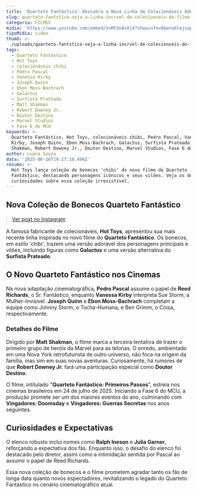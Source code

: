 ```yaml
---
title: 'Quarteto Fantástico: Descubra a Nova Linha de Colecionáveis Adoráveis do Filme'
slug: quarteto-fantstico-veja-a-linha-incrvel-de-colecionveis-do-filme
categoria: FILMES
midia: 'https://www.youtube.com/embed/VxMtSnAxXj4?showinfo=0&enablejsapi=1'
tipoMidia: video
thumb: >-
  /uploads/quarteto-fantstico-veja-a-linha-incrvel-de-colecionveis-do-filme-thumb.png
tags:
  - Quarteto Fantástico
  - Hot Toys
  - colecionáveis chibi
  - Pedro Pascal
  - Vanessa Kirby
  - Joseph Quinn
  - Ebon Moss-Bachrach
  - Galactus
  - Surfista Prateado
  - Matt Shakman
  - Robert Downey Jr.
  - Doutor Destino
  - Marvel Studios
  - Fase 6 do MCU
keywords: >-
  Quarteto Fantástico, Hot Toys, colecionáveis chibi, Pedro Pascal, Vanessa
  Kirby, Joseph Quinn, Ebon Moss-Bachrach, Galactus, Surfista Prateado, Matt
  Shakman, Robert Downey Jr., Doutor Destino, Marvel Studios, Fase 6 do MCU
author: Luana Souza
data: '2025-06-16T19:17:10.496Z'
resumo: >-
  Hot Toys lança coleção de bonecos 'chibi' do novo filme do Quarteto
  Fantástico, destacando personagens icônicos e seus vilões. Veja os detalhes e
  curiosidades sobre essa coleção irresistível.
---
```


## Nova Coleção de Bonecos Quarteto Fantástico

<blockquote class="instagram-media" data-instgrm-permalink="https://www.instagram.com/reel/DK8T7ULu6Iv/" data-instgrm-version="14" style="width:100%; max-width:540px; margin:1rem auto;"><a href="https://www.instagram.com/reel/DK8T7ULu6Iv/">Ver post no Instagram</a></blockquote>

A famosa fabricante de colecionáveis, **Hot Toys**, apresentou sua mais recente linha inspirada no novo filme do **Quarteto Fantástico**. Os bonecos, em estilo 'chibi', trazem uma versão adorável dos personagens principais e vilões, incluindo figuras como **Galactus** e uma versão alternativa do **Surfista Prateado**.

## O Novo Quarteto Fantástico nos Cinemas

Na nova adaptação cinematográfica, **Pedro Pascal** assume o papel de **Reed Richards**, o Sr. Fantástico, enquanto **Vanessa Kirby** interpreta Sue Storm, a Mulher-Invisível. **Joseph Quinn** e **Ebon Moss-Bachrach** completam a equipe como Johnny Storm, o Tocha-Humana, e Ben Grimm, o Coisa, respectivamente.

### Detalhes do Filme

Dirigido por **Matt Shakman**, o filme marca a terceira tentativa de trazer o primeiro grupo de heróis da Marvel para as telonas. O enredo, ambientado em uma Nova York retrofuturista de outro universo, não foca na origem da família, mas sim em suas novas aventuras. Curiosamente, há rumores de que **Robert Downey Jr.** fará uma participação especial como **Doutor Destino**.

O filme, intitulado "**Quarteto Fantástico: Primeiros Passos**", estreia nos cinemas brasileiros em 24 de julho de 2025. Iniciando a Fase 6 do MCU, a produção promete ser um dos maiores eventos do ano, culminando com **Vingadores: Doomsday** e **Vingadores: Guerras Secretas** nos anos seguintes.

## Curiosidades e Expectativas

O elenco robusto inclui nomes como **Ralph Ineson** e **Julia Garner**, reforçando a expectativa dos fãs. Enquanto isso, o desafio do elenco foi destacado pelo diretor, assim como a intimidação sentida por Pascal ao assumir o papel de Reed Richards.

Essa nova coleção de bonecos e o filme prometem agradar tanto os fãs de longa data quanto novos espectadores, revitalizando o legado do Quarteto Fantástico no cenário cinematográfico atual.

